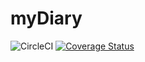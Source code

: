 # myDiary

![CircleCI](https://circleci.com/gh/dieudonneAwa/myDiary/tree/master.svg?style=svg&circle-token=9c27fcadbc62e2242a69c35370d6800fb21b8445)
[![Coverage Status](https://coveralls.io/repos/github/dieudonneAwa/myDiary/badge.svg?branch=master&token=HUYzt3ON04VI4BiY3G8jpjcCp4mvCb9Xs)](https://coveralls.io/github/dieudonneAwa/myDiary?branch=master)
